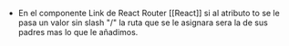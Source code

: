 - En el componente Link de React Router [[React]] si al atributo to se le pasa un valor sin slash "/" la ruta que se le asignara sera la de sus padres mas lo que le añadimos.